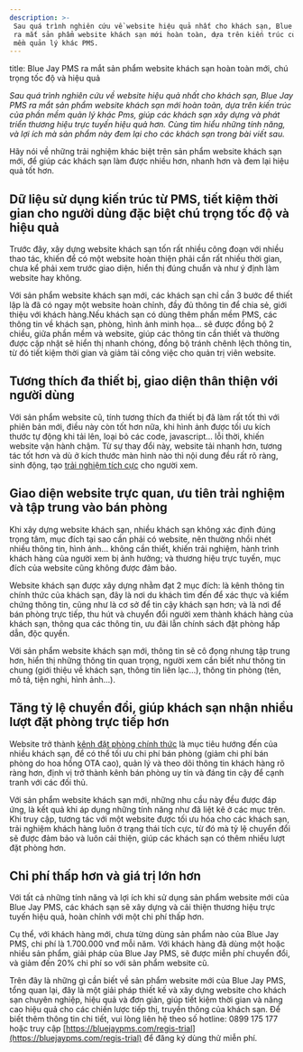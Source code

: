 ```yaml
---
description: >-
 Sau quá trình nghiên cứu về website hiệu quả nhất cho khách sạn, Blue Jay PMS
 ra mắt sản phẩm website khách sạn mới hoàn toàn, dựa trên kiến trúc của phần
 mềm quản lý khác PMS.
---
```


title: Blue Jay PMS ra mắt sản phẩm website khách sạn hoàn toàn mới, chú trọng tốc độ và hiệu quả

_Sau quá trình nghiên cứu về website hiệu quả nhất cho khách sạn, Blue Jay PMS ra mắt sản phẩm website khách sạn mới hoàn toàn, dựa trên kiến trúc của phần mềm quản lý khác Pms, giúp các khách sạn xây dựng và phát triển thương hiệu trực tuyến hiệu quả hơn. Cùng tìm hiểu những tính năng, và lợi ích mà sản phẩm này đem lại cho các khách sạn trong bài viết sau._

Hãy nói về những trải nghiệm khác biệt trên sản phẩm website khách sạn mới, để giúp các khách sạn làm được nhiều hơn, nhanh hơn và đem lại hiệu quả tốt hơn.

## Dữ liệu sử dụng kiến trúc từ PMS, tiết kiệm thời gian cho người dùng đặc biệt chú trọng tốc độ và hiệu quả

Trước đây, xây dựng website khách sạn tốn rất nhiều công đoạn với nhiều thao tác, khiến để có một website hoàn thiện phải cần rất nhiều thời gian, chưa kể phải xem trước giao diện, hiển thị đúng chuẩn và như ý định làm website hay không.

Với sản phẩm website khách sạn mới, các khách sạn chỉ cần 3 bước để thiết lập là đã có ngay một website hoàn chỉnh, đầy đủ thông tin để chia sẻ, giới thiệu với khách hàng.Nếu khách sạn có dùng thêm phần mềm PMS, các thông tin về khách sạn, phòng, hình ảnh minh họa… sẽ được đồng bộ 2 chiều, giữa phần mềm và website, giúp các thông tin cần thiết và thường được cập nhật sẽ hiển thị nhanh chóng, đồng bộ tránh chênh lệch thông tin, từ đó tiết kiệm thời gian và giảm tải công việc cho quản trị viên website.

## Tương thích đa thiết bị, giao diện thân thiện với người dùng

Với sản phẩm website cũ, tính tương thích đa thiết bị đã làm rất tốt thì với phiên bản mới, điều này còn tốt hơn nữa, khi hình ảnh được tối ưu kích thước tự động khi tải lên, loại bỏ các code, javascript… lỗi thời, khiến website vận hành chậm. Từ sự thay đổi này, website tải nhanh hơn, tương tác tốt hơn và dù ở kích thước màn hình nào thì nội dung đều rất rõ ràng, sinh động, tạo [trải nghiệm tích cực](https://bluejaypms.com/article/tim-hieu-ve-quan-ly-trai-nghiem-khach-cua-khach-san-de-ap-dung-ngay-hom-nay-223) cho người xem.

## Giao diện website trực quan, ưu tiên trải nghiệm và tập trung vào bán phòng

Khi xây dựng website khách sạn, nhiều khách sạn không xác định đúng trọng tâm, mục đích tại sao cần phải có website, nên thường nhồi nhét nhiều thông tin, hình ảnh… không cần thiết, khiến trải nghiệm, hành trình khách hàng của người xem bị ảnh hưởng; và thương hiệu trực tuyến, mục đích của website cũng không được đảm bảo.

Website khách sạn được xây dựng nhằm đạt 2 mục đích: là kênh thông tin chính thức của khách sạn, đây là nơi du khách tìm đến để xác thực và kiểm chứng thông tin, cũng như là cơ sở để tin cậy khách sạn hơn; và là nơi để bán phòng trực tiếp, thu hút và chuyển đổi người xem thành khách hàng của khách sạn, thông qua các thông tin, ưu đãi lẫn chính sách đặt phòng hấp dẫn, độc quyền.

Với sản phẩm website khách sạn mới, thông tin sẽ cô đọng nhưng tập trung hơn, hiển thị những thông tin quan trọng, người xem cần biết như thông tin chung (giới thiệu về khách sạn, thông tin liên lạc…), thông tin phòng (tên, mô tả, tiện nghi, hình ảnh…).

## Tăng tỷ lệ chuyển đổi, giúp khách sạn nhận nhiều lượt đặt phòng trực tiếp hơn

Website trở thành [kênh đặt phòng chính thức](https://bluejaypms.com/article/cai-thien-website-khach-san-de-tang-luong-booking-truc-tuyen-84) là mục tiêu hướng đến của nhiều khách sạn, để có thể tối ưu chi phí bán phòng (giảm chi phí bán phòng do hoa hồng OTA cao), quản lý và theo dõi thông tin khách hàng rõ ràng hơn, định vị trở thành kênh bán phòng uy tín và đáng tin cậy để cạnh tranh với các đối thủ.

Với sản phẩm website khách sạn mới, những nhu cầu này đều được đáp ứng, là kết quả khi áp dụng những tính năng như đã liệt kê ở các mục trên. Khi truy cập, tương tác với một website được tối ưu hóa cho các khách sạn, trải nghiệm khách hàng luôn ở trạng thái tích cực, từ đó mà tỷ lệ chuyển đổi sẽ được đảm bảo và luôn cải thiện, giúp các khách sạn có thêm nhiều lượt đặt phòng hơn.

## Chi phí thấp hơn và giá trị lớn hơn

Với tất cả những tính năng và lợi ích khi sử dụng sản phẩm website mới của Blue Jay PMS, các khách sạn sẽ xây dựng và cải thiện thương hiệu trực tuyến hiệu quả, hoàn chỉnh với một chi phí thấp hơn.

Cụ thể, với khách hàng mới, chưa từng dùng sản phẩm nào của Blue Jay PMS, chi phí là 1.700.000 vnđ mỗi năm. Với khách hàng đã dùng một hoặc nhiều sản phẩm, giải pháp của Blue Jay PMS, sẽ được miễn phí chuyển đổi, và giảm đến 20% chi phí so với sản phẩm website cũ.

Trên đây là những gì cần biết về sản phẩm website mới của Blue Jay PMS, tổng quan lại, đây là một giải pháp thiết kế và xây dựng website cho khách sạn chuyên nghiệp, hiệu quả và đơn giản, giúp tiết kiệm thời gian và nâng cao hiệu quả cho các chiến lược tiếp thị, truyền thông của khách sạn. Để biết thêm thông tin chi tiết, vui lòng liên hệ theo số hotline: 0899 175 177 hoặc truy cập [https://bluejaypms.com/regis-trial](https://bluejaypms.com/regis-trial) để đăng ký dùng thử miễn phí.
